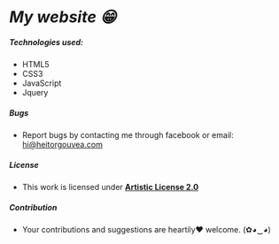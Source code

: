 # ***My website :grin:***

##### Technologies used:

- HTML5
- CSS3
- JavaScript
- Jquery

##### Bugs

- Report bugs by contacting me through facebook or email: hi@heitorgouvea.com

##### License

- This work is licensed under [**Artistic License 2.0**](https://github.com/HeitorG/nipe/blob/master/LICENSE.md)

##### Contribution

- Your contributions and suggestions are heartily♥ welcome. (✿◕‿◕)
